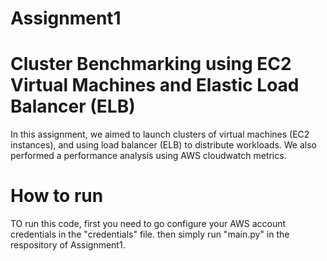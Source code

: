 # Assignment1
# Cluster Benchmarking using EC2 Virtual Machines and Elastic Load Balancer (ELB)

In this assignment, we aimed to launch clusters of virtual machines (EC2 instances), and using load balancer (ELB) to distribute workloads. 
We also performed a performance analysis using AWS cloudwatch metrics.

# How to run
TO run this code, first you need to go configure your AWS account credentials in the "credentials" file. then simply run "main.py" in the respository of Assignment1.

